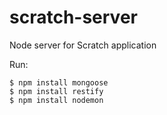 scratch-server
==============

Node server for Scratch application

Run:

    $ npm install mongoose
    $ npm install restify
    $ npm install nodemon
